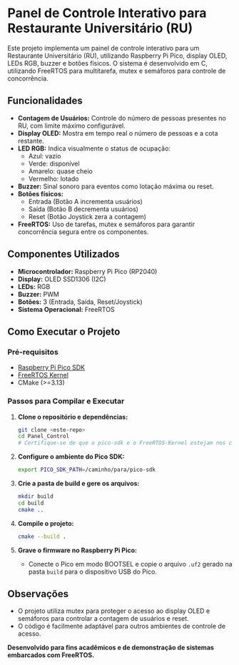 # Panel de Controle Interativo para Restaurante Universitário (RU)

Este projeto implementa um painel de controle interativo para um Restaurante Universitário (RU), utilizando Raspberry Pi Pico, display OLED, LEDs RGB, buzzer e botões físicos. O sistema é desenvolvido em C, utilizando FreeRTOS para multitarefa, mutex e semáforos para controle de concorrência.

## Funcionalidades

- **Contagem de Usuários:** Controle do número de pessoas presentes no RU, com limite máximo configurável.
- **Display OLED:** Mostra em tempo real o número de pessoas e a cota restante.
- **LED RGB:** Indica visualmente o status de ocupação:
  - Azul: vazio
  - Verde: disponível
  - Amarelo: quase cheio
  - Vermelho: lotado
- **Buzzer:** Sinal sonoro para eventos como lotação máxima ou reset.
- **Botões físicos:** 
  - Entrada (Botão A incrementa usuários)
  - Saída (Botão B decrementa usuários)
  - Reset (Botão Joystick zera a contagem)
- **FreeRTOS:** Uso de tarefas, mutex e semáforos para garantir concorrência segura entre os componentes.

## Componentes Utilizados

- **Microcontrolador:** Raspberry Pi Pico (RP2040)
- **Display:** OLED SSD1306 (I2C)
- **LEDs:** RGB
- **Buzzer:** PWM
- **Botões:** 3 (Entrada, Saída, Reset/Joystick)
- **Sistema Operacional:** FreeRTOS

## Como Executar o Projeto

### Pré-requisitos

- [Raspberry Pi Pico SDK](https://github.com/raspberrypi/pico-sdk)
- [FreeRTOS Kernel](https://github.com/FreeRTOS/FreeRTOS-Kernel)
- CMake (>=3.13)

### Passos para Compilar e Executar

1. **Clone o repositório e dependências:**
   ```sh
   git clone <este-repo>
   cd Panel_Control
   # Certifique-se de que o pico-sdk e o FreeRTOS-Kernel estejam nos caminhos corretos
   ```

2. **Configure o ambiente do Pico SDK:**
   ```sh
   export PICO_SDK_PATH=/caminho/para/pico-sdk
   ```

3. **Crie a pasta de build e gere os arquivos:**
   ```sh
   mkdir build
   cd build
   cmake ..
   ```

4. **Compile o projeto:**
   ```sh
   cmake --build .
   ```

5. **Grave o firmware no Raspberry Pi Pico:**
   - Conecte o Pico em modo BOOTSEL e copie o arquivo `.uf2` gerado na pasta `build` para o dispositivo USB do Pico.


## Observações

- O projeto utiliza mutex para proteger o acesso ao display OLED e semáforos para controlar a contagem de usuários e reset.
- O código é facilmente adaptável para outros ambientes de controle de acesso.


**Desenvolvido para fins acadêmicos e de demonstração de sistemas embarcados com FreeRTOS.**